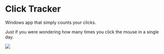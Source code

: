 # Click Tracker

Windows app that simply counts your clicks.

Just if you were wondering how many times you click the mouse in a single day.

<img src="http://dev.richardkeller.net/resources/click-screenshot.jpg"/>
